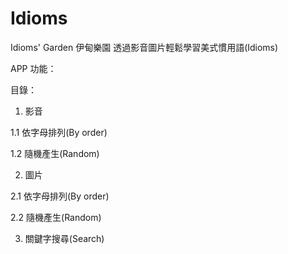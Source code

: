 # Idioms
Idioms' Garden 伊甸樂園
透過影音圖片輕鬆學習美式慣用語(Idioms)

APP 功能：

目錄：


1. 影音

  1.1 依字母排列(By order)
  
  1.2 隨機產生(Random)
  

2. 圖片
  
  2.1 依字母排列(By order)
  
  2.2 隨機產生(Random)


3. 關鍵字搜尋(Search)


